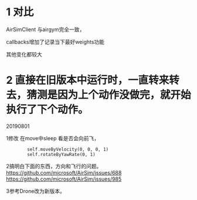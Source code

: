 # 1 对比
AirSimClient 与airgym完全一致，

callbacks增加了记录当下最好weights功能

其他变化都较大

# 2 直接在旧版本中运行时，一直转来转去，猜测是因为上个动作没做完，就开始执行了下个动作。

20190801

1修改  在move中sleep 看是否会向前飞，

            self.moveByVelocity(0, 0, 0, 1)
            self.rotateByYawRate(0, 1)
            
2搞明白下面的东西，方向和飞行的问题。
https://github.com/microsoft/AirSim/issues/688
https://github.com/microsoft/AirSim/issues/985

3参考Drone改为新版本。
